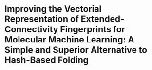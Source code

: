 # Improving the Vectorial Representation of Extended-Connectivity Fingerprints for Molecular Machine Learning: A Simple and Superior Alternative to Hash-Based Folding
